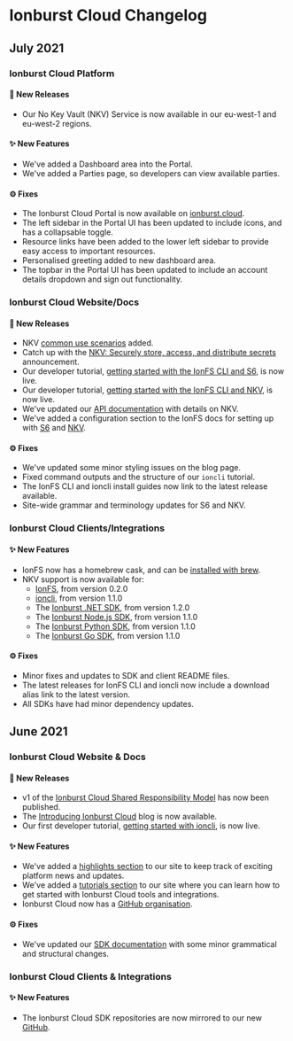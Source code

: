 # Ionburst Cloud Changelog

## July 2021

### Ionburst Cloud Platform

#### 🚀 New Releases

- Our No Key Vault (NKV) Service is now available in our eu-west-1 and eu-west-2 regions.

#### ✨ New Features

- We've added a Dashboard area into the Portal.
- We've added a Parties page, so developers can view available parties.

#### ⚙️ Fixes

- The Ionburst Cloud Portal is now available on [ionburst.cloud](https://portal.ionburst.cloud).
- The left sidebar in the Portal UI has been updated to include icons, and has a collapsable toggle.
- Resource links have been added to the lower left sidebar to provide easy access to important resources.
- Personalised greeting added to new dashboard area.
- The topbar in the Portal UI has been updated to include an account details dropdown and sign out functionality.

### Ionburst Cloud Website/Docs

#### 🚀 New Releases

- NKV [common use scenarios](https://ionburst.cloud/docs/common-use-scenarios#no-key-vault-nkv) added.
- Catch up with the [NKV: Securely store, access, and distribute secrets](https://ionburst.cloud/highlights/nkv-ultra-secure-secrets-storage-service) announcement.
- Our developer tutorial, [getting started with the IonFS CLI and S6](https://ionburst.cloud/tutorials/get-started-with-ioncli), is now live.
- Our developer tutorial, [getting started with the IonFS CLI and NKV](https://ionburst.cloud/tutorials/get-started-with-ioncli), is now live.
- We've updated our [API documentation](https://ionburst.cloud/docs/secrets) with details on NKV.
- We've added a configuration section to the IonFS docs for setting up with [S6](https://ionburst.cloud/docs/ionfs/s6-configuration) and [NKV](https://ionburst.cloud/docs/ionfs/nkv-configuration).

#### ⚙️ Fixes

- We've updated some minor styling issues on the blog page.
- Fixed command outputs and the structure of our `ioncli` tutorial.
- The IonFS CLI and ioncli install guides now link to the latest release available.
- Site-wide grammar and terminology updates for S6 and NKV.

### Ionburst Cloud Clients/Integrations

#### ✨ New Features

- IonFS now has a homebrew cask, and can be [installed with brew](https://github.com/ionburstcloud/homebrew-ionfs).
- NKV support is now available for:
  - [IonFS](https://github.com/ionburstcloud/IonFS), from version 0.2.0
  - [ioncli](https://github.com/ionburstcloud/ionburst-sdk-go), from version 1.1.0
  - The [Ionburst .NET SDK](https://github.com/ionburstcloud/ionburst-sdk-net), from version 1.2.0
  - The [Ionburst Node.js SDK](https://github.com/ionburstcloud/ionburst-sdk-javascript), from version 1.1.0
  - The [Ionburst Python SDK](https://github.com/ionburstcloud/ionburst-sdk-python), from version 1.1.0
  - The [Ionburst Go SDK](https://github.com/ionburstcloud/ionburst-sdk-go), from version 1.1.0

#### ⚙️ Fixes

- Minor fixes and updates to SDK and client README files.
- The latest releases for IonFS CLI and ioncli now include a download alias link to the latest version.
- All SDKs have had minor dependency updates.

## June 2021

### Ionburst Cloud Website & Docs

#### 🚀 New Releases

- v1 of the [Ionburst Cloud Shared Responsibility Model](https://ionburst.cloud/docs/shared-responsibility-model) has now been published.
- The [Introducing Ionburst Cloud](https://ionburst.cloud/blog/introducing-ionburst-cloud) blog is now available.
- Our first developer tutorial, [getting started with ioncli](https://ionburst.cloud/tutorials/get-started-with-ioncli), is now live.

#### ✨ New Features

- We've added a [highlights section](https://ionburst.cloud/highlights) to our site to keep track of exciting platform news and updates.
- We've added a [tutorials section](https://ionburst.cloud/tutorials) to our site where you can learn how to get started with Ionburst Cloud tools and integrations.
- Ionburst Cloud now has a [GitHub organisation](https://github.com/ionburstcloud).

#### ⚙️ Fixes

- We've updated our [SDK documentation](https://ionburst.cloud/docs/sdk) with some minor grammatical and structural changes.

### Ionburst Cloud Clients & Integrations

#### ✨ New Features

- The Ionburst Cloud SDK repositories are now mirrored to our new [GitHub](https://github.com/ionburstcloud).
